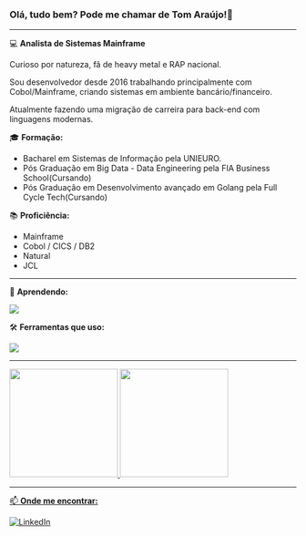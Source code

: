 ### Olá, tudo bem? Pode me chamar de Tom Araújo!👋
___
💻 **Analista de Sistemas Mainframe**

Curioso por natureza, fã de heavy metal e RAP nacional.

Sou desenvolvedor desde 2016 trabalhando principalmente com Cobol/Mainframe, criando sistemas em ambiente bancário/financeiro. 

Atualmente fazendo uma migração de carreira para back-end com linguagens modernas.


🎓 **Formação:**
- Bacharel em Sistemas de Informação pela UNIEURO.
- Pós Graduação em Big Data - Data Engineering pela FIA Business School(Cursando)
- Pós Graduação em Desenvolvimento avançado em Golang pela Full Cycle Tech(Cursando)

📚 **Proficiência:** 
- Mainframe
- Cobol / CICS / DB2
- Natural
- JCL
___

🌱 **Aprendendo:**
<p align="left">
  <a href="www.linkedin.com/in/ubaraujo">
    <img src="https://skillicons.dev/icons?i=py,fastapi,go,postgres,docker,aws" />
  </a>
</p>

🛠️ **Ferramentas que uso:**
<p align="left">
  <a href="www.linkedin.com/in/ubaraujo">
    <img src="https://skillicons.dev/icons?i=git,github,linux,windows,vscode,idea&theme=dark" />
  </a>
</p>

___

<div>
<a href="https://github.com/tom-ubaraujo">
<img loading="lazy" height="190em" src="https://github-readme-stats.vercel.app/api/top-langs/?username=tom-ubaraujo&layout=donut&bg_color=282A36&border_color=FFF&title_color=E94D5F&text_color=FFF"/>
<img loading="lazy" height="190em" src="https://github-readme-stats.vercel.app/api?username=tom-ubaraujo&show_icons=true&rank_icon=github&theme=dracula"/>
</div>
  
___
  
📫 **Onde me encontrar:**

[![LinkedIn](https://img.shields.io/badge/LinkedIn-0077B5?style=for-the-badge&logo=linkedin&logoColor=white)](www.linkedin.com/in/ubaraujo)

